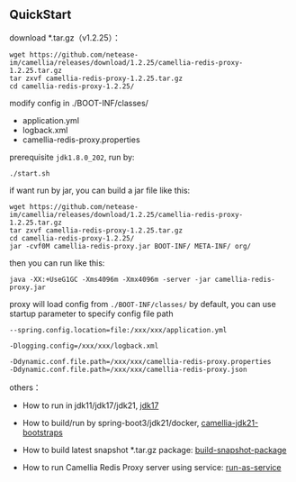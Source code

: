 
## QuickStart

download *.tar.gz（v1.2.25）：
```
wget https://github.com/netease-im/camellia/releases/download/1.2.25/camellia-redis-proxy-1.2.25.tar.gz
tar zxvf camellia-redis-proxy-1.2.25.tar.gz
cd camellia-redis-proxy-1.2.25/
```
modify config in ./BOOT-INF/classes/
* application.yml
* logback.xml
* camellia-redis-proxy.properties

prerequisite `jdk1.8.0_202`, run by: 
```
./start.sh
```

if want run by jar, you can build a jar file like this:  
```
wget https://github.com/netease-im/camellia/releases/download/1.2.25/camellia-redis-proxy-1.2.25.tar.gz
tar zxvf camellia-redis-proxy-1.2.25.tar.gz
cd camellia-redis-proxy-1.2.25/
jar -cvf0M camellia-redis-proxy.jar BOOT-INF/ META-INF/ org/
```
then you can run like this:  
```
java -XX:+UseG1GC -Xms4096m -Xmx4096m -server -jar camellia-redis-proxy.jar  
```

proxy will load config from `./BOOT-INF/classes/` by default, you can use startup parameter to specify config file path  
```
--spring.config.location=file:/xxx/xxx/application.yml
```
```
-Dlogging.config=/xxx/xxx/logback.xml
```
```
-Ddynamic.conf.file.path=/xxx/xxx/camellia-redis-proxy.properties
-Ddynamic.conf.file.path=/xxx/xxx/camellia-redis-proxy.json
```



others：  

* How to run in jdk11/jdk17/jdk21, [jdk17](jdk17.md)  

* How to build/run by spring-boot3/jdk21/docker, [camellia-jdk21-bootstraps](https://github.com/caojiajun/camellia-jdk21-bootstraps)  

* How to build latest snapshot *.tar.gz package: [build-snapshot-package](build-snapshot-package.md)  

* How to run Camellia Redis Proxy server using service: [run-as-service](run-as-services.md)  

